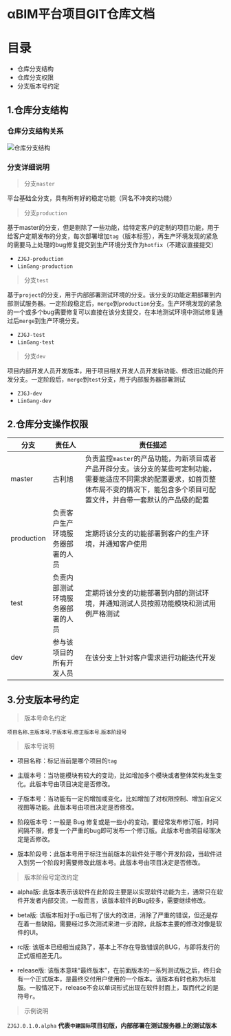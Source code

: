 αBIM平台项目GIT仓库文档
=====
# 目录

- 仓库分支结构
- 仓库分支权限
- 分支版本号约定

## 1.仓库分支结构

### 仓库分支结构关系

![仓库分支结构](../images/95c5a28ec75d7857d9308b97b58dfd9.png "仓库分支结构")

### 分支详细说明

>分支`master`

平台基础全分支，具有所有好的稳定功能（同名不冲突的功能）

>分支`production`

基于master的分支，但是剔除了一些功能，给特定客户的定制的项目功能，用于给客户定期发布的分支，每次部署增加`tag`（版本标签），再生产环境发现的紧急的需要马上处理的bug修复提交到生产环境分支作为`hotfix`（不建议直接提交）

- `ZJGJ-production`
- `LinGang-production`

>分支`test`

基于`project`的分支，用于内部部署测试环境的分支。该分支的功能定期部署到内部测试服务器。一定阶段稳定后，`merge`到`production`分支。生产环境发现的紧急的一个或多个bug需要修复可以直接在该分支提交，在本地测试环境中测试修复通过后`merge`到生产环境分支。

- `ZJGJ-test`
- `LinGang-test`

>分支`dev`

项目内部开发人员开发版本，用于项目相关开发人员开发新功能、修改旧功能的开发分支。一定阶段后，`merge`到`test`分支，用于内部服务器部署测试

- `ZJGJ-dev`
- `LinGang-dev`

## 2.仓库分支操作权限

分支 | 责任人 | 责任描述
--- | --- | ---
master | 古利旭 | 负责监控`master`的产品功能，为新项目或者产品开辟分支。该分支的某些可定制功能，需要能适应不同需求的配置要求，如首页整体布局不变的情况下，能包含多个项目可配置文件，并自带一套默认的产品级的配置
production | 负责客户生产环境服务器部署的人员 | 定期将该分支的功能部署到客户的生产环境，并通知客户使用
test | 负责内部测试环境服务器部署的人员 | 定期将该分支的功能部署到内部的测试环境，并通知测试人员按照功能模块和测试用例严格测试
dev | 参与该项目的所有开发人员 | 在该分支上针对客户需求进行功能迭代开发

## 3.分支版本号约定

>版本号命名约定

`项目名称`.`主版本号`.`子版本号`.`修正版本号`.`版本阶段号`

>版本号说明

- 项目名称：标记当前是哪个项目的`tag`

- 主版本号：当功能模块有较大的变动，比如增加多个模块或者整体架构发生变化。此版本号由项目决定是否修改。

- 子版本号：当功能有一定的增加或变化，比如增加了对权限控制、增加自定义视图等功能。此版本号由项目决定是否修改。

- 阶段版本号：一般是 Bug 修复或是一些小的变动，要经常发布修订版，时间间隔不限，修复一个严重的bug即可发布一个修订版。此版本号由项目经理决定是否修改。

- 版本阶段号：此版本号用于标注当前版本的软件处于哪个开发阶段，当软件进入到另一个阶段时需要修改此版本号。此版本号由项目决定是否修改。

>版本阶段号定改约定

- alpha版: 此版本表示该软件在此阶段主要是以实现软件功能为主，通常只在软件开发者内部交流，一般而言，该版本软件的Bug较多，需要继续修改。

- beta版: 该版本相对于α版已有了很大的改进，消除了严重的错误，但还是存在着一些缺陷，需要经过多次测试来进一步消除，此版本主要的修改对像是软件的UI。

- rc版: 该版本已经相当成熟了，基本上不存在导致错误的BUG，与即将发行的正式版相差无几。

- release版: 该版本意味“最终版本”，在前面版本的一系列测试版之后，终归会有一个正式版本，是最终交付用户使用的一个版本。该版本有时也称为标准版。一般情况下，release不会以单词形式出现在软件封面上，取而代之的是符号`r`。

>示例说明

`ZJGJ.0.1.0.alpha`
**代表`中建国际`项目初版，内部部署在测试服务器上的测试版本**














